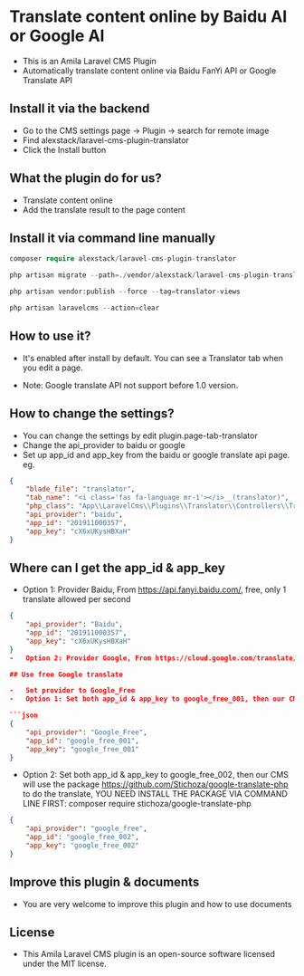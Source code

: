 # Translate content online by Baidu AI or Google AI

-   This is an Amila Laravel CMS Plugin
-   Automatically translate content online via Baidu FanYi API or Google Translate API

## Install it via the backend

-   Go to the CMS settings page -> Plugin -> search for remote image
-   Find alexstack/laravel-cms-plugin-translator
-   Click the Install button

## What the plugin do for us?

-   Translate content online
-   Add the translate result to the page content

## Install it via command line manually

```php
composer require alexstack/laravel-cms-plugin-translator

php artisan migrate --path=./vendor/alexstack/laravel-cms-plugin-translator/src/database/migrations

php artisan vendor:publish --force --tag=translator-views

php artisan laravelcms --action=clear

```

## How to use it?

-   It's enabled after install by default. You can see a Translator tab when you edit a page.

*   Note: Google translate API not support before 1.0 version.

## How to change the settings?

-   You can change the settings by edit plugin.page-tab-translator
-   Change the api_provider to baidu or google
-   Set up app_id and app_key from the baidu or google translate api page. eg.

```json
{
    "blade_file": "translator",
    "tab_name": "<i class='fas fa-language mr-1'></i>__(translator)",
    "php_class": "App\\LaravelCms\\Plugins\\Translator\\Controllers\\TranslatorController",
    "api_provider": "baidu",
    "app_id": "201911000357",
    "app_key": "cX6xUKysHBXaH"
}
```

## Where can I get the app_id & app_key

-   Option 1: Provider Baidu, From https://api.fanyi.baidu.com/, free, only 1 translate allowed per second

````json
{
    "api_provider": "Baidu",
    "app_id": "201911000357",
    "app_key": "cX6xUKysHBXaH"
}
-   Option 2: Provider Google, From https://cloud.google.com/translate/docs/

## Use free Google translate

-   Set provider to Google_Free
-   Option 1: Set both app_id & app_key to google_free_001, then our CMS will use package https://github.com/dejurin/php-google-translate-for-free to do the translate. (It's the default setting after install)

```json
{
    "api_provider": "Google_Free",
    "app_id": "google_free_001",
    "app_key": "google_free_001"
}
````

-   Option 2: Set both app_id & app_key to google_free_002, then our CMS will use the package https://github.com/Stichoza/google-translate-php to do the translate, YOU NEED INSTALL THE PACKAGE VIA COMMAND LINE FIRST: composer require stichoza/google-translate-php

```json
{
    "api_provider": "google_free",
    "app_id": "google_free_002",
    "app_key": "google_free_002"
}
```

## Improve this plugin & documents

-   You are very welcome to improve this plugin and how to use documents

## License

-   This Amila Laravel CMS plugin is an open-source software licensed under the MIT license.
